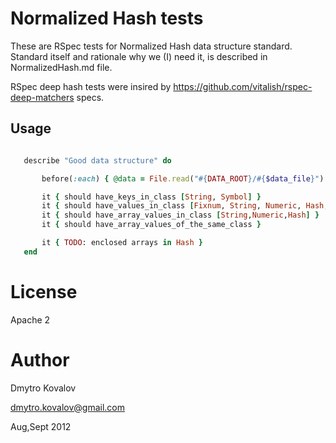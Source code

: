 
Normalized Hash tests
=====================

These are RSpec tests for Normalized Hash data structure standard. Standard itself and rationale why we (I) need it, is described in NormalizedHash.md file.


RSpec deep hash tests were insired by https://github.com/vitalish/rspec-deep-matchers specs.

Usage
-----


````ruby

   describe "Good data structure" do

       before(:each) { @data = File.read("#{DATA_ROOT}/#{$data_file}") }

       it { should have_keys_in_class [String, Symbol] }
       it { should have_values_in_class [Fixnum, String, Numeric, Hash, Array] }
       it { should have_array_values_in_class [String,Numeric,Hash] }
       it { should have_array_values_of_the_same_class }

       it { TODO: enclosed arrays in Hash }
   end

````

License 
=======

Apache 2

Author
======

Dmytro Kovalov

dmytro.kovalov@gmail.com

Aug,Sept 2012

